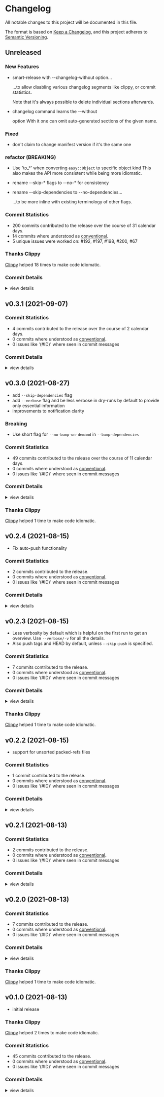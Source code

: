 # Changelog

All notable changes to this project will be documented in this file.

The format is based on [Keep a Changelog](https://keepachangelog.com/en/1.0.0/),
and this project adheres to [Semantic Versioning](https://semver.org/spec/v2.0.0.html).

## Unreleased

<csr-id-3c0a6389fe5ff981dadca20e8a4a4a0d2ef66e13/>
<csr-id-77ed17c703e502e132cda9a94eb8c63db0b627ad/>

### New Features

 - <csr-id-ae8780e08303946412cedc19ea4d2679be49ec97/> smart-release with --changelog-without option…
   
   …to allow disabling various changelog segments like clippy, or commit
   statistics.
   
   Note that it's always possible to delete individual sections afterwards.
 - <csr-id-509550f8aa8210f3688c78167a56a21fc1817515/> changelog command learns the --without <section> option
   With it one can omit auto-generated sections of the given name.

### Fixed

 - <csr-id-11eebdcc572a72b2e66a9db3cae0a01f12a81619/> don't claim to change manifest version if it's the same one

### refactor (BREAKING)

 - <csr-id-1cb41f81cffe19c75aadf49a5cc7ec390ec6cae7/> Use 'to_*' when converting `easy::Object` to specific object kind
   This also makes the API more consistent while being more idiomatic.
 - rename --skip-* flags to --no-* for consistency
 - rename --skip-dependencies to --no-dependencies…
  
   …to be more inline with existing terminology of other flags.

### Commit Statistics

<csr-read-only-do-not-edit/>

 - 200 commits contributed to the release over the course of 31 calendar days.
 - 14 commits where understood as [conventional](https://www.conventionalcommits.org).
 - 5 unique issues were worked on: #192, #197, #198, #200, #67

### Thanks Clippy

<csr-read-only-do-not-edit/>

[Clippy](https://github.com/rust-lang/rust-clippy) helped 18 times to make code idiomatic. 

### Commit Details

<csr-read-only-do-not-edit/>

<details><summary>view details</summary>

 * **#192**
    - smart-release: assure the current package version is actually breaking (fb750b6)
    - smart-release: better verbosity handling when comparing to crates-index (f6f2d1b)
    - smart-release(feat): turn off safety bump with its own flag (a040f7d)
    - smart-release(refactor): (443f000)
 * **#197**
    - smart-release: improved safety bump log message (9b78c34)
    - smart-release: commit message reveals safety bumps (b1a3904)
    - smart-release: released crates only receive minor bumps… (ecf38b8)
    - smart-release(chore): update changelog (342b443)
    - smart-release(test): way more tests to nail current log output (0d30094)
    - smart-release: dependency upgrade works (a56bd7b)
    - smart-release: calculate new version of dependent (c50704a)
    - smart-release(fix): don't claim "conservative" updates for major version change (681d743)
    - smart-release: assure we can find non-sequential connections (798b650)
    - smart-release: all logic to calculate dependent version bumps (7ca029c)
    - smart-release: an algorithm to collect dependencies by 'growing' (73794a4)
    - smart-release: foundation for bumping versions (d1145d1)
 * **#198**
    - Also parse 'style' if there are breaking changes (bc9d85a)
    - Allow 'refactor' and 'other' in conventional messages if they have breaking changes (4eebaac)
    - Support writing whole bodies in conventional messages… (c1f3c9d)
    - Support for paragraphs in conventional items (7f52823)
    - respect release-wide ignore list to allow removing entire conventional headlines (145103d)
    - Only write headlines that we can parse back… (d44369a)
    - handle all possible changelog headlines and add roundtrip tests (fda5ccf)
    - First basic parsing of conventional user and generated messages (56cd4ac)
    - parsing of removed conventional messages from changelogs (c593252)
    - first basic merging of conventional messages… (9af3248)
    - Trivially emulate gits way of handling commit dates… (f58b30a)
    - Also consider changes of changelogs themselves… (8a2042c)
    - Adjust date of upcoming version as well (fab4649)
    - assure git-conventional is treated like user generated content for statistics (1fd5acb)
    - merge doesn't consider user generated sections, only the ones it would want to add (ebbebdd)
    - Quick and dirty writing of conventional messages… (adfbd0d)
    - basic generation of git-conventional information (77b0feb)
    - Sketch out data structure for git-conventional segments (2713c02)
    - refactor (bcdec5e)
    - smart-release with --changelog-without option… (ae8780e)
    - changelog command learns the --without <section> option (509550f)
    - Easy removal of statistical sections, by just removing them… (91efd68)
    - Rebuild all changelogs to assure properly ordered headlines (4a9a05f)
    - reorder headlines according to version ordering… (2ff0c20)
    - Sort all commits by time, descending… (f536bad)
    - greatly reduce changelog size now that the traversal fix is applied (a0bc98c)
    - Use most relevant parent tree for change comparison… (5b9dd14)
    - Use hashmap based lookup for trees… (48a0c76)
    - refactor and improve path filtering to find relevant commits… (01b2466)
    - The first headline level controls all the other ones (715ea54)
    - adapt to git-hash refactor (925d668)
    - Fixup remaining changelogs… (2f75db2)
    - Generate changelogs with details (e1861ca)
    - Only use short hashes for logs, without detecting ambiguity for now (772525c)
    - boost allowed package sizes… (1b21d71)
    - Stable smart-release journey tests… (fc79188)
    - Update all changelogs with details (58ab2ae)
    - Put commit details to the end of generated segments (054d207)
    - Use message commit id instead of body… (9b46f32)
    - fix md formatting on github (262c000)
    - create details headline based on log message (04bbcbb)
    - Add details behind a fold, but… (3360b2e)
    - Use the notion of 'changes after merge' only to drive previews… (634267c)
    - Update changelogs (c857d61)
    - refactor (7a83103)
    - Also provide a duration in days for preparing a release as part of statistics (bd12cac)
    - Fix tests (6c98afc)
    - refactor (65fa0a4)
    - More commit statistics (0840e7e)
    - Basic commit statistics with round-trip, more actual information to come (6d097ae)
    - refactor… (ce0dda2)
    - More robust parsing of read-only sections (a3954f4)
    - treat clippy as generated statistical section… (1cff425)
    - Add new section type and write it out: clippy (6fca2ac)
    - introduce notion of essential sections in a changelog… (be891e2)
    - Preview changelog support for smart-release as well (b9e6de1)
    - Detect changes after merge; add flag for controlling changelog preview (6beb734)
    - A lot of logic to handle messaging around changelog generation and halting… (28f6e18)
    - Unconditional changelog creation in smart-release (48b5228)
    - rename --skip-* flags to --no-* for consistency (3c0a638)
    - fix windows tests by transforming line endings (e276d77)
    - Avoid adding newlines which make writing unstable (6b5c394)
    - Fix section headline level (9d6f263)
    - Write first version of changlogs thus far… (719b6bd)
    - Implement --write actually (69d36ff)
    - Parse more user generated section content, adapt existing changelogs to work correctly (2f43a54)
    - a test case showing that headlines are currently ignored, and links too (2a57b75)
    - don't try to run tests in binaries that have none… (d453fe5)
    - It's already getting there, even though a few parts are completely missing (ee4aa08)
    - only parse into 'unknown' catch all in special cases… (c0296c4)
    - first basic parsing of unknown parts as segments in sections (f265982)
    - quick and dirty switch to getting access to a range of parsed input… (f5902f2)
    - setup test for old method of parsing unknown text… (996c39d)
    - refactor tests: unit to integration level (4326322)
    - Don't add a date to unreleased versions (ba4d024)
    - Actually integrated generated changelog with existing ones… (aa095e2)
    - inform about 'bat's  absence (c82c5bc)
    - rename --no-bat to --no-preview… (1087dd8)
    - basic merging now works (6c6c200)
    - sketch for finding insertion points and merging sections (2a49033)
    - Sketch merging logic… (1932e2c)
    - prepare test for basic merging… (0a14ced)
    - nicer 'thanks clippy' message (4344216)
    - Show with simple example how the round-tripping works, neat (9510d9b)
    - collect unknown text so things don't get lost entirely… (60040c9)
    - parse back what we write out, perfectly… (5cab315)
    - fix journey test (3006e59)
    - Write new changelogs with bat if available (cca8e52)
    - Use `cargo diet` to reduce package size (cc5709e)
    - Write markdown changelog to lock file (400046e)
    - refactor (b05ce15)
    - Basic serialization of ChangeLog (205b569)
    - support for generated headers (bcc4323)
    - refactor (1ebb736)
    - Use 'to_*' when converting `easy::Object` to specific object kind (1cb41f8)
    - transform history segments into changelog parts (348b05c)
    - layout structure for ChangeLog generation from history items (40e9075)
    - more general commit history (39522ec)
    - Invert meaning of changelog's --dependencies flag… (51eb8cb)
    - rename --skip-dependencies to --no-dependencies… (77ed17c)
    - Remove strong-weak typing for conventional type (b71c579)
    - Fix panic related to incorrect handling of character boundaries (9e92cff)
    - Parse message fully (and own it) to allow markdown generation (b8107e5)
    - tests for conventional and unconventional description parsing (faade3f)
    - Make use of fixed git-conventional (b7b92b6)
    - update git-conventional dependency (2d369e8)
    - first test and sketch for stripping of additional title values (55b7fe8)
    - Basic message parsing, either conventional or not, without additions (b3b6a2d)
    - Sketch Message fields from which change logs can be built (b167d39)
    - Fix build (d0a956f)
    - More message parsing tests, now with legit failure… (625be8d)
    - Sketch data for parsed messages (32dd280)
    - smart-release: add git-conventional (0c355ed)
    - smart-release: consider nom for custom parsing, but… (5fc3326)
    - smart-release: refactor (17322fa)
    - smart-release: refactor (ac0696b)
    - smart-release: refactor (87ebacc)
    - smart-release: a seemingly slow version of path lookup, but… (41afad3)
    - smart-release: fast filter by single-component path (ae7def4)
    - smart-release: prepare for fast lookup of paths (fbf267e)
    - configure caches with env vars using `apply_environment()` (d422b9a)
    - refactor (e7c061b)
    - set package cache via RepositoryAccessExt (66292fd)
    - object-cache to allow for a speed boost… (06996e0)
    - smart-release: actually build the segment vec, without pruning for now (422701b)
    - smart-release: build commit history for later use in changelog generation (daec716)
    - smart-release: sketch history acquisition (debe009)
    - add 'Head::peeled()' method (56e39fa)
    - smart-release: some performance logging (1954b46)
    - smart-release: build ref lookup table (9062a47)
    - loose reference iteration with non-dir prefixes… (293bfc0)
    - Add 'references().all().peeled().'… (6502412)
    - smart-release: filter refs correctly, but… (2b4a615)
    - smart-release: find tag references by name… (72e1752)
    - git-ref(docs): improve changelog format (90e6128)
    - smart-release: sketch first step of info generation (ff894e5)
    - smart-release: changelog gets crates to work on (78d31d9)
    - smart-release: handle unborn heads (0e02831)
    - smart-release: fmt (d66c5ae)
    - smart-release: refactor (d4ffb4f)
    - smart-release: refactor (9fc15f9)
    - smart-release: refactor (9e430df)
    - smart-release: initial test for changelog (a33dd5d)
    - smart-release: very basic support for changelog command… (1a683a9)
    - smart-release: add 'cargo changelog' sub-command binary (3677b78)
    - smart-release(test): add changelog to most tests (cdf4199)
 * **#200**
    - parse issue numbers from description and clean it up (95c0a51)
 * **#67**
    - split data::output::count::objects into files (8fe4612)
 * **Uncategorized**
    - thanks clippy (ce48e18)
    - thanks clippy (af9d137)
    - Update changelogs just for fun (21541b3)
    - thanks clippy (bf514a2)
    - thanks clippy (ead04f2)
    - thanks clippy (e4f1c09)
    - thanks clippy (b856da4)
    - thanks clippy (31498bb)
    - thanks clippy (c55f909)
    - thanks clippy (b200ee8)
    - thanks clippy (4b3407d)
    - thanks clippy (1dece2b)
    - thanks clippy (a89d08c)
    - Merge branch 'main' into changelog-generation (c956f33)
    - don't claim to change manifest version if it's the same one (11eebdc)
    - thanks clippy (68ea77d)
    - thanks clippy (7899ef1)
    - thanks clippy (2b55427)
    - thanks clippy (a554b9d)
    - Bump git-repository v0.10.0 (5a10dde)
    - thanks clippy (d15fded)
    - [repository #164] fix build (1db5542)
    - Release git-repository v0.9.1 (262c122)
    - [smart-release] auto-detect changes in production crates as well (24bc1bd)
    - [smart-release #195] update test output to match CI… (f864386)
    - [smart-release #195] better error for untracked files. (f5266f9)
    - [smart-release #195] assure dependent packages are not packages to be published (6792ebc)
    - [smart-release #195] refactor (f354b61)
    - [smart-release #195] refactor (968b6e1)
    - [smart-release #195] don't tout changes that aren't really there… (5931012)
    - [smart-release #195] another test to validate log output (6148ebf)
    - [smart-release #195] a test that in theory should trigger the desired behaviour (fd50208)
    - [smart-release #194] basic journey test setup (d5d90a6)
    - thanks clippy (8fedb68)
    - [smart-release #194] conservative pre-release version updates (f23442d)
    - Bump git-repository v0.9.0 (b797fc1)
</details>

## v0.3.1 (2021-09-07)

### Commit Statistics

<csr-read-only-do-not-edit/>

 - 4 commits contributed to the release over the course of 2 calendar days.
 - 0 commits where understood as [conventional](https://www.conventionalcommits.org).
 - 0 issues like '(#ID)' where seen in commit messages

### Commit Details

<csr-read-only-do-not-edit/>

<details><summary>view details</summary>

 * **Uncategorized**
    - Release cargo-smart-release v0.3.1 (1bcea9a)
    - [repository #190] refactor (e7188e0)
    - [repository #190] fix build (f5e118c)
    - [repository #190] a major step forward with `head()` access (43ac4f5)
</details>

## v0.3.0 (2021-08-27)

- add `--skip-dependencies` flag
- add `--verbose` flag and be less verbose in dry-runs by default to provide only essential information
- improvements to notification clarity

### Breaking

- Use short flag for `--no-bump-on-demand` in `--bump-dependencies`

### Commit Statistics

<csr-read-only-do-not-edit/>

 - 49 commits contributed to the release over the course of 11 calendar days.
 - 0 commits where understood as [conventional](https://www.conventionalcommits.org).
 - 0 issues like '(#ID)' where seen in commit messages

### Commit Details

<csr-read-only-do-not-edit/>

<details><summary>view details</summary>

 * **Uncategorized**
    - Release cargo-smart-release v0.3.0 (82f0cec)
    - [smart-release #174] add asciinema recording of failed release (6668527)
    - [smart-release #174] prepare changelog (0d9a2b8)
    - Bump git-repository v0.8.0 (cdb45ff)
    - [smart-release] Adjust commit message depending on whether we are skipping the publish… (c190c6b)
    - [object #177] migrate immutable::tree to crate::tree (fa5cd06)
    - Merge pull request #172 from mellowagain/main (61aebbf)
    - [ref #175] make 'mutable' module private (a80dbcf)
    - Release git-lock v1.0.0 (f38f72c)
    - [stability #171] git-ref is now ST1 and available through git-repository (50154cd)
    - [smart-release #171] Try to avoid unstable git-repository features… (c8f325b)
    - Merge branch 'main' into stability (11bae43)
    - [stability #171] Don't provide access to less stable crates in `Respository` (e4c5b58)
    - [stability #171] Don't leak unstable plumbing crates in git-repository… (71eb30f)
    - [stability #171] finish tier description… (4fe1259)
    - Merge branch 'main' into 162-repo-design-sketch (e63b634)
    - [ref #165] refactor (66624c3)
    - [repository #165] refactor (1547d0b)
    - [repository #165] refactor; fine grained allow(missing_docs)… (aa0511f)
    - [repository #165] prepare for writing light docs for Easy (f8834c9)
    - [repository #165] refactor (3a0160e)
    - [repository #165] a sample of a simpler way to create a tag (fb8f584)
    - [smart-release #165] Use generic edit-reference functionality (be3e57f)
    - [repository #165] refactor (00ec15d)
    - [repository #165] offer panicking type conversions for objects (f802f8c)
    - [repository #165] try a more common naming convention for fallbile things… (fc70393)
    - [smart-release #162] use TreeRef capabilities to lookup path (51d1943)
    - [repository #162] finally let smart-release use the correct abstraction for peeling (ba243a3)
    - [repository #162] Add id field to ObjectRef… (f5ba98e)
    - [repository #162] experiment with finding objects… (312a692)
    - [repository #162] Cannot ever store a RefCell Ref in an object… (5c17199)
    - [repository #162] experiemnt with optionally keeping data in Object (b8a8e08)
    - [smart-release #162] Fix short flags (08f3418)
    - [smart-release #162] don't throw away work… (b43b780)
    - [smart-release #162] refactor (7f2421b)
    - [smart-release #162] peeling objects to a certain target kind… (5785136)
    - [smart-release #162] a single import path for ReferenceExt (7060797)
    - [smart-release #162] replace reference peeling with git_easy (7cfd5f9)
    - [smart-release #162] smart-release uses Easy repository in 'plumbing' mode (4fb672a)
    - [smart-release #164] improve handling of empty commits (bd93fcb)
    - [smart-release #164] Make it easier to change a single crate's version only (38d28ce)
    - [smart-release #162] only warn if there is working tree modifications in dry-run mode… (f8ce62f)
    - [smart-release #162] clearer messages (aa7417f)
    - thanks clippy (45c5c3c)
    - [smart-release #162] top-level crate uses version-only tag (85e5b1a)
    - [smart-release #162] FAIL: single-crate workspaces use version-only tags (c5947c4)
    - [smart-release] better --verbosity handling (8cccb11)
    - [smart-release] properly obtain top-level crate name using manifest (d74b32e)
    - Apply nightly rustfmt rules. (5e0edba)
</details>

### Thanks Clippy

<csr-read-only-do-not-edit/>

[Clippy](https://github.com/rust-lang/rust-clippy) helped 1 time to make code idiomatic. 

## v0.2.4 (2021-08-15)

- Fix auto-push functionality

### Commit Statistics

<csr-read-only-do-not-edit/>

 - 2 commits contributed to the release.
 - 0 commits where understood as [conventional](https://www.conventionalcommits.org).
 - 0 issues like '(#ID)' where seen in commit messages

### Commit Details

<csr-read-only-do-not-edit/>

<details><summary>view details</summary>

 * **Uncategorized**
    - Release cargo-smart-release v0.2.4 (19f21a4)
    - [smart-release #160] fix auto-push issue (73051d3)
</details>

## v0.2.3 (2021-08-15)

- Less verbosity by default which is helpful on the first run to get an overview. Use `--verbose/-v` for all the details.
- Also push tags and HEAD by default, unless `--skip-push` is specified.

### Commit Statistics

<csr-read-only-do-not-edit/>

 - 7 commits contributed to the release.
 - 0 commits where understood as [conventional](https://www.conventionalcommits.org).
 - 0 issues like '(#ID)' where seen in commit messages

### Commit Details

<csr-read-only-do-not-edit/>

<details><summary>view details</summary>

 * **Uncategorized**
    - Release cargo-smart-release v0.2.3 (f50bac8)
    - [smart-release #160] update chnagelog (7c4ff64)
    - [smart-release #160] Add the --skip-push flag… (6ebfc85)
    - [smart-release #160] Push after creating a single tag (6add57f)
    - [smart-release #160] a seemingly nice '--verbose' mode… (bf55679)
    - thanks clippy (bc7c9a8)
    - [smart-release #160] avoid trying to use an empty path when detecting changes… (836324e)
</details>

### Thanks Clippy

<csr-read-only-do-not-edit/>

[Clippy](https://github.com/rust-lang/rust-clippy) helped 1 time to make code idiomatic. 

## v0.2.2 (2021-08-15)

- support for unsorted packed-refs files

### Commit Statistics

<csr-read-only-do-not-edit/>

 - 1 commit contributed to the release.
 - 0 commits where understood as [conventional](https://www.conventionalcommits.org).
 - 0 issues like '(#ID)' where seen in commit messages

### Commit Details

<csr-read-only-do-not-edit/>

<details><summary>view details</summary>

 * **Uncategorized**
    - Release cargo-smart-release v0.2.2 (f73c729)
</details>

## v0.2.1 (2021-08-13)

### Commit Statistics

<csr-read-only-do-not-edit/>

 - 2 commits contributed to the release.
 - 0 commits where understood as [conventional](https://www.conventionalcommits.org).
 - 0 issues like '(#ID)' where seen in commit messages

### Commit Details

<csr-read-only-do-not-edit/>

<details><summary>view details</summary>

 * **Uncategorized**
    - Release cargo-smart-release v0.2.1 (a3c45de)
    - [smart-release #155] Another note (5feb437)
</details>

## v0.2.0 (2021-08-13)

### Commit Statistics

<csr-read-only-do-not-edit/>

 - 7 commits contributed to the release.
 - 0 commits where understood as [conventional](https://www.conventionalcommits.org).
 - 0 issues like '(#ID)' where seen in commit messages

### Commit Details

<csr-read-only-do-not-edit/>

<details><summary>view details</summary>

 * **Uncategorized**
    - [smart-release #155] how to increase version numbers (0bad7b7)
    - Release cargo-smart-release v0.2.0 (b95d7ed)
    - [smart-release #155] keep dependency versions by default (4f53287)
    - [smart-release #155] fix bug :D (3d2a044)
    - [smart-release #155] workflow notes and inversion of flag for comfort (1ffb66c)
    - thanks clippy (c50bd73)
    - [smart-release #155] inform about latest features (133e43a)
</details>

### Thanks Clippy

<csr-read-only-do-not-edit/>

[Clippy](https://github.com/rust-lang/rust-clippy) helped 1 time to make code idiomatic. 

## v0.1.0 (2021-08-13)

- initial release
### Thanks Clippy

<csr-read-only-do-not-edit/>

[Clippy](https://github.com/rust-lang/rust-clippy) helped 2 times to make code idiomatic. 

### Commit Statistics

<csr-read-only-do-not-edit/>

 - 45 commits contributed to the release.
 - 0 commits where understood as [conventional](https://www.conventionalcommits.org).
 - 0 issues like '(#ID)' where seen in commit messages

### Commit Details

<csr-read-only-do-not-edit/>

<details><summary>view details</summary>

 * **Uncategorized**
    - [smart-release #155] refactor (21192b8)
    - [smart-release #155] prepare release (4684557)
    - [smart-release #155] even smarter bumping (1f38680)
    - [smart-release #155] --bump-dependencies only (19d87a6)
    - [smart-release #155] incorporate crates-index for additional version check (08bd13d)
    - [smart-release #155] prepare for crates-index; refactor (498b6cc)
    - [smart-release #155] make it an actual depth-first traversal :D (b05a21f)
    - [smart-release #155] sanity check for dry-run/no-dry-run-cargo-publish (2fa7b0b)
    - [smart-release #155] update README, add changelog (b5dd553)
    - thanks clippy (7709ca0)
    - [smart-release #155] graceful handling of unspecified crate to publish (e65b657)
    - [smart-release #155] rely only on cargo metadata for root paths (217dafb)
    - [smart-release #155] also ignore provided crate names if they didn't change (2110a8c)
    - [smart-release #155] gracefully fail when encountering unknown comparators (bee367b)
    - [smart-release #155] don't set versions if the new ones match (dd0f428)
    - [smart-release #155] refactor (07dc6d8)
    - [smart-release #155] remove dia-semver (07f84c7)
    - [smart-release #155] don't set versions where there are none when fixing manifests (a1cc79f)
    - [smart-release #155] also find renamed dependencies when updating versions (06bc6a9)
    - [smart-release #155] a note (a726225)
    - [smart-release #155] invert meaning of cargo-publish dryrun flag (cc57eb8)
    - [smart-release #155] allow dry-running cargo publish, too… (15e611e)
    - [smart-release #155] allow dry-running cargo-publish, too (a3add55)
    - [smart-release #155] Flag to auto-publish dependent stable crates as well (bded12f)
    - [smart-release #155] don't auto-add stable crates but suggest to do something about it (d1dca70)
    - [smart-release #155] refactor (8e78e77)
    - thanks clippy (507cb94)
    - [smart-release #155] refactor (fb1fb57)
    - [smart-release #155] don't rely on cargo resolution order for cyclic case/publish groups (7c97fa4)
    - [smart-release #155] avoid using cargo resolution order (4b7d9d1)
    - [smart-release #155] properly handle multi-crate dependencies (if there is no cycle) (e8838a9)
    - [smart-release #155] trust our own resolution order more… (a977925)
    - [smart-release #155] refactor (0841088)
    - [smart-release #155] don't check cycles on dependencies without version (9eeaa2f)
    - [smart-release #155] refactor (3f887a7)
    - [smart-release #155] refactor (680675b)
    - [smart-release #155] refactor (20a3aef)
    - remove dev-dependency cycles by removing their version (c40faca)
    - [smart-release #155] prepare release (1330dff)
    - [smart-release #155] cargo compatibility (d432a8e)
    - [smart-release #155] add readme (86252eb)
    - [smart-release #155] --skip-tag flag (469de34)
    - [smart-release #155] --bump option (552d244)
    - [smart-release #155] remove subcommands (9f82828)
    - [smart-release #155] rename from 'utils' (a9e6fcc)
</details>

